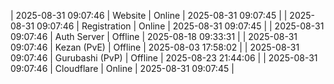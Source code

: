 | 2025-08-31 09:07:46 | Website | Online | 2025-08-31 09:07:45 |
| 2025-08-31 09:07:46 | Registration | Online | 2025-08-31 09:07:45 |
| 2025-08-31 09:07:46 | Auth Server | Offline | 2025-08-18 09:33:31 |
| 2025-08-31 09:07:46 | Kezan (PvE) | Offline | 2025-08-03 17:58:02 |
| 2025-08-31 09:07:46 | Gurubashi (PvP) | Offline | 2025-08-23 21:44:06 |
| 2025-08-31 09:07:46 | Cloudflare | Online | 2025-08-31 09:07:45 |

